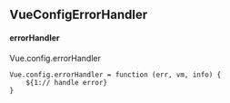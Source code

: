 ## VueConfigErrorHandler
#### errorHandler
Vue.config.errorHandler
```
Vue.config.errorHandler = function (err, vm, info) {
	${1:// handle error}
}
```